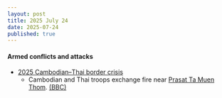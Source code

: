 ```yaml
---
layout: post
title: 2025 July 24
date: 2025-07-24
published: true
---
```



#### Armed conflicts and attacks

* [2025 Cambodian–Thai border crisis](https://en.wikipedia.org/wiki/2025_Cambodian%E2%80%93Thai_border_crisis "2025 Cambodian–Thai border crisis")
  * Cambodian and Thai troops exchange fire near [Prasat Ta Muen Thom](https://en.wikipedia.org/wiki/Prasat_Ta_Muen_Thom "Prasat Ta Muen Thom"). [(BBC)](https://www.bbc.com/news/articles/c80p8z0y0eko)
